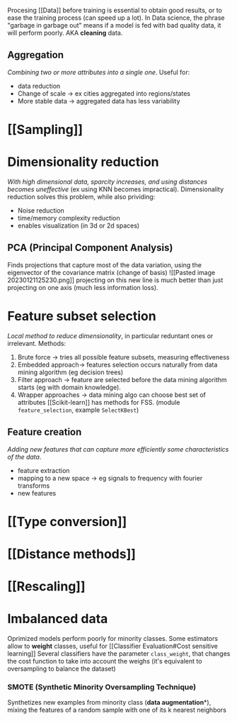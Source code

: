 Procesing [[Data]] before training is essential to obtain good results, or to ease the training process (can speed up a lot).
In Data science, the phrase "garbage in garbage out" means if a model is fed with bad quality data, it will perform poorly.
AKA **cleaning** data.

## Aggregation
_Combining two or more attributes into a single one_. Useful for:
- data reduction
- Change of scale -> ex cities aggregated into regions/states
- More stable data -> aggregated data has less variability

# [[Sampling]]


# Dimensionality reduction
_With high dimensional data, sparcity increases, and using distances becomes uneffective_ (ex using KNN becomes impractical).
Dimensionality reduction solves this problem, while also prividing:
- Noise reduction
- time/memory complexity reduction
- enables visualization (in 3d or 2d spaces)

## PCA (Principal Component Analysis)
Finds projections that capture most of the data variation, using the eigenvector of the covariance matrix (change of basis)
![[Pasted image 20230121125230.png]]
projecting on this new line is much better than just projecting on one axis (much less information loss).

# Feature subset selection
_Local method to reduce dimensionality_, in particular reduntant ones or irrelevant.
Methods:
1. Brute force -> tries all possible feature subsets, measuring effectiveness
2. Embedded approach-> features selection occurs naturally from data mining algorithm (eg decision trees)
3. Filter approach -> feature are selected before the data mining algorithm starts (eg with domain knowledge).
4. Wrapper approaches -> data mining algo can choose best set of attributes
[[Scikit-learn]] has methods for FSS. (module `feature_selection`, example `SelectKBest`)

## Feature creation
_Adding new features that can capture more efficiently some characteristics of the data_.
- feature extraction
- mapping to a new space -> eg signals to frequency with fourier transforms
- new features

# [[Type conversion]]

# [[Distance methods]]

# [[Rescaling]]


# Imbalanced data
Oprimized models perform poorly for minority classes.
Some estimators allow to **weight** classes, useful for [[Classifier Evaluation#Cost sensitive learning]]
Several classifiers have the parameter `class_weight`, that changes the cost function to take into account the weighs (it's equivalent to oversampling to balance the dataset)
### SMOTE (Synthetic Minority Oversampling Technique)
Synthetizes new examples from minority class (**data augmentation***), mixing the features of a random sample with one of its k nearest neighbors

